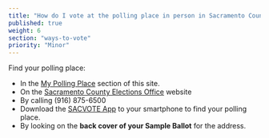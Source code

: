 ```yaml
---
title: "How do I vote at the polling place in person in Sacramento County?"
published: true
weight: 6
section: "ways-to-vote"
priority: "Minor"
---
```


Find your polling place:  
- In the [My Polling Place](#section-my-polling-place) section of this site.  
- On the [Sacramento County Elections Office](https://pollingplacelookupen.saccounty.net/comingsoon.htm) website  
- By calling (916) 875-6500  
- Download the [SACVOTE App](http://www.elections.saccounty.net/Pages/MobileApp.aspx) to your smartphone to find your polling place.  
- By looking on the **back cover of your Sample Ballot** for the address.  
